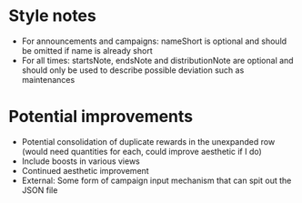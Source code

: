 # Style notes
- For announcements and campaigns: nameShort is optional and should be omitted if name is already short
- For all times: startsNote, endsNote and distributionNote are optional and should only be used to describe possible deviation such as maintenances

# Potential improvements
- Potential consolidation of duplicate rewards in the unexpanded row (would need quantities for each, could improve aesthetic if I do)
- Include boosts in various views
- Continued aesthetic improvement
- External: Some form of campaign input mechanism that can spit out the JSON file
